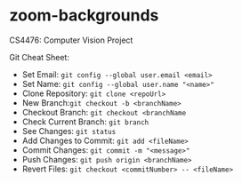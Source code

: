 # zoom-backgrounds
CS4476: Computer Vision Project

Git Cheat Sheet:
- Set Email: `git config --global user.email <email>`
- Set Name: `git config --global user.name "<name>"`
- Clone Repository: `git clone <repoUrl>`
- New Branch:`git checkout -b <branchName>` 
- Checkout Branch: `git checkout <branchName`
- Check Current Branch: `git branch`
- See Changes: `git status`
- Add Changes to Commit: `git add <fileName>`
- Commit Changes: `git commit -m "<message>"`
- Push Changes: `git push origin <branchName>`
- Revert Files: `git checkout <commitNumber> -- <fileName>`

